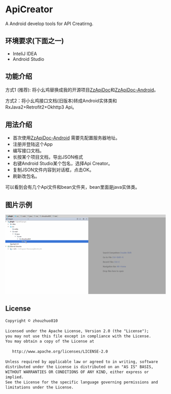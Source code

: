 # ApiCreator
A Android develop tools for API Creatirng.

## 环境要求(下面之一)
- InteliJ IDEA
- Android Studio

## 功能介绍

方式1 (推荐): 将小幺鸡替换成我的开源项目[ZzApiDoc](https://github.com/zhouzhuo810/ZzApiDoc)和[ZzApiDoc-Android](https://github.com/zhouzhuo810/ZzApiDoc-Android)。

方式2：将小幺鸡接口文档(旧版本)转成Android实体类和RxJava2+Retrofit2+Okhttp3 Api。

## 用法介绍

- 首次使用[ZzApiDoc-Android](https://github.com/zhouzhuo810/ZzApiDoc-Android) 需要先配置服务器地址。
- 注册并登陆这个App
- 编写接口文档。
- 长按某个项目文档，导出JSON格式
- 右键Android Studio某个包名，选择Api Creator。
- 复制JSON文件内容到对话框，点击OK。
- 刷新改包名。

可以看到会有几个Api文件和bean文件夹，bean里面是java实体类。

## 图片示例

![demo](https://github.com/zhouzhuo810/ApiCreator/blob/master/apicreator.gif)


## License

```
Copyright © zhouzhuo810

Licensed under the Apache License, Version 2.0 (the "License");
you may not use this file except in compliance with the License.
You may obtain a copy of the License at

   http://www.apache.org/licenses/LICENSE-2.0

Unless required by applicable law or agreed to in writing, software
distributed under the License is distributed on an "AS IS" BASIS,
WITHOUT WARRANTIES OR CONDITIONS OF ANY KIND, either express or implied.
See the License for the specific language governing permissions and
limitations under the License.
```
